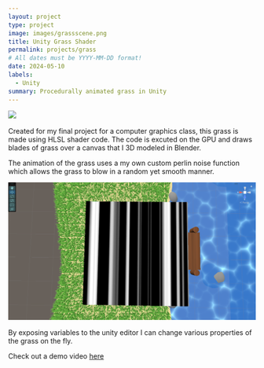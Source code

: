 ```yaml
---
layout: project
type: project
image: images/grassscene.png
title: Unity Grass Shader
permalink: projects/grass
# All dates must be YYYY-MM-DD format!
date: 2024-05-10
labels:
  - Unity
summary: Procedurally animated grass in Unity
---
```


<img class="ui medium right floated rounded image" src="../images/grass.gif">

Created for my final project for a computer graphics class, this grass is made using HLSL shader code. The code is excuted on the GPU and draws blades of grass over a canvas that I 3D modeled in Blender.

The animation of the grass uses a my own custom perlin noise function which allows the grass to blow in a random yet smooth manner.

<img class="ui medium right floated rounded image" src="../images/noise.png">

By exposing variables to the unity editor I can change various properties of the grass on the fly.

Check out a demo video <a href="https://drive.google.com/file/d/1C1jSkhTgfmfDqIGWXnHTHS_yJPbRoIxc/view?usp=drive_link">here</a>
